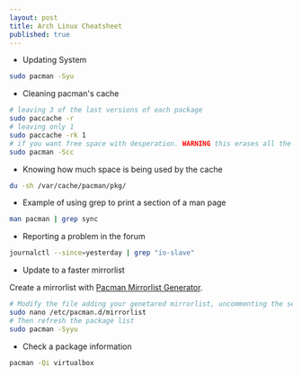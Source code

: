 ```yaml
---
layout: post
title: Arch Linux Cheatsheet
published: true
---
```


- Updating System

```bash
sudo pacman -Syu
```
    
- Cleaning pacman's cache

```bash
# leaving 3 of the last versions of each package
sudo paccache -r
# leaving only 1
sudo paccache -rk 1
# if you want free space with desperation. WARNING this erases all the cache
sudo pacman -Scc
```
  
- Knowing how much space is being used by the cache

```bash
du -sh /var/cache/pacman/pkg/
```

- Example of using grep to print a section of a man page

```bash
man pacman | grep sync
```

- Reporting a problem in the forum

```bash
journalctl --since=yesterday | grep "io-slave"
```
- Update to a faster mirrorlist

Create a mirrorlist with [Pacman Mirrorlist Generator](https://www.archlinux.org/mirrorlist/).

```bash
# Modify the file adding your genetared mirrorlist, uncommenting the servers
sudo nano /etc/pacman.d/mirrorlist
# Then refresh the package list
sudo pacman -Syyu
```
- Check a package information

```bash
pacman -Qi virtualbox
```


